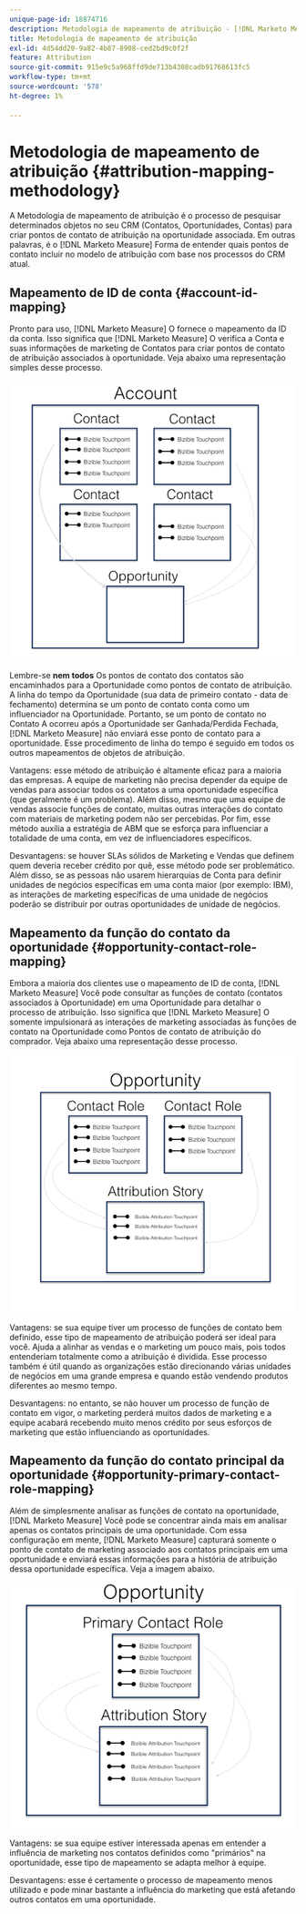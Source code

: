 ```yaml
---
unique-page-id: 18874716
description: Metodologia de mapeamento de atribuição - [!DNL Marketo Measure]
title: Metodologia de mapeamento de atribuição
exl-id: 4d54dd20-9a82-4b87-8908-ced2bd9c0f2f
feature: Attribution
source-git-commit: 915e9c5a968ffd9de713b4308cadb91768613fc5
workflow-type: tm+mt
source-wordcount: '578'
ht-degree: 1%

---
```


# Metodologia de mapeamento de atribuição {#attribution-mapping-methodology}

A Metodologia de mapeamento de atribuição é o processo de pesquisar determinados objetos no seu CRM (Contatos, Oportunidades, Contas) para criar pontos de contato de atribuição na oportunidade associada. Em outras palavras, é o [!DNL Marketo Measure] Forma de entender quais pontos de contato incluir no modelo de atribuição com base nos processos do CRM atual.

## Mapeamento de ID de conta {#account-id-mapping}

Pronto para uso, [!DNL Marketo Measure] O fornece o mapeamento da ID da conta. Isso significa que [!DNL Marketo Measure] O verifica a Conta e suas informações de marketing de Contatos para criar pontos de contato de atribuição associados à oportunidade. Veja abaixo uma representação simples desse processo.

![](assets/1-1.png)

Lembre-se **nem todos** Os pontos de contato dos contatos são encaminhados para a Oportunidade como pontos de contato de atribuição. A linha do tempo da Oportunidade (sua data de primeiro contato - data de fechamento) determina se um ponto de contato conta como um influenciador na Oportunidade. Portanto, se um ponto de contato no Contato A ocorreu após a Oportunidade ser Ganhada/Perdida Fechada, [!DNL Marketo Measure] não enviará esse ponto de contato para a oportunidade. Esse procedimento de linha do tempo é seguido em todos os outros mapeamentos de objetos de atribuição.

Vantagens: esse método de atribuição é altamente eficaz para a maioria das empresas. A equipe de marketing não precisa depender da equipe de vendas para associar todos os contatos a uma oportunidade específica (que geralmente é um problema). Além disso, mesmo que uma equipe de vendas associe funções de contato, muitas outras interações do contato com materiais de marketing podem não ser percebidas. Por fim, esse método auxilia a estratégia de ABM que se esforça para influenciar a totalidade de uma conta, em vez de influenciadores específicos.

Desvantagens: se houver SLAs sólidos de Marketing e Vendas que definem quem deveria receber crédito por quê, esse método pode ser problemático. Além disso, se as pessoas não usarem hierarquias de Conta para definir unidades de negócios específicas em uma conta maior (por exemplo: IBM), as interações de marketing específicas de uma unidade de negócios poderão se distribuir por outras oportunidades de unidade de negócios.

## Mapeamento da função do contato da oportunidade {#opportunity-contact-role-mapping}

Embora a maioria dos clientes use o mapeamento de ID de conta, [!DNL Marketo Measure] Você pode consultar as funções de contato (contatos associados à Oportunidade) em uma Oportunidade para detalhar o processo de atribuição. Isso significa que [!DNL Marketo Measure] O somente impulsionará as interações de marketing associadas às funções de contato na Oportunidade como Pontos de contato de atribuição do comprador. Veja abaixo uma representação desse processo.

![](assets/2-1.png)

Vantagens: se sua equipe tiver um processo de funções de contato bem definido, esse tipo de mapeamento de atribuição poderá ser ideal para você. Ajuda a alinhar as vendas e o marketing um pouco mais, pois todos entenderiam totalmente como a atribuição é dividida. Esse processo também é útil quando as organizações estão direcionando várias unidades de negócios em uma grande empresa e quando estão vendendo produtos diferentes ao mesmo tempo.

Desvantagens: no entanto, se não houver um processo de função de contato em vigor, o marketing perderá muitos dados de marketing e a equipe acabará recebendo muito menos crédito por seus esforços de marketing que estão influenciando as oportunidades.

## Mapeamento da função do contato principal da oportunidade {#opportunity-primary-contact-role-mapping}

Além de simplesmente analisar as funções de contato na oportunidade, [!DNL Marketo Measure] Você pode se concentrar ainda mais em analisar apenas os contatos principais de uma oportunidade. Com essa configuração em mente, [!DNL Marketo Measure] capturará somente o ponto de contato de marketing associado aos contatos principais em uma oportunidade e enviará essas informações para a história de atribuição dessa oportunidade específica. Veja a imagem abaixo.

![](assets/3.png)

Vantagens: se sua equipe estiver interessada apenas em entender a influência de marketing nos contatos definidos como &quot;primários&quot; na oportunidade, esse tipo de mapeamento se adapta melhor à equipe.

Desvantagens: esse é certamente o processo de mapeamento menos utilizado e pode minar bastante a influência do marketing que está afetando outros contatos em uma oportunidade.
